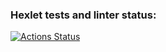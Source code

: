### Hexlet tests and linter status:
[![Actions Status](https://github.com/IPetrovRed/java-project-71/actions/workflows/hexlet-check.yml/badge.svg)](https://github.com/IPetrovRed/java-project-71/actions)
